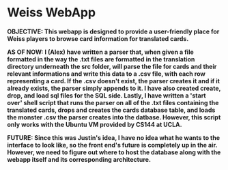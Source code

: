 Weiss WebApp
============

<b>OBJECTIVE<b>: This webapp is designed to provide a user-friendly place for Weiss players to browse card information for translated cards.

<b>AS OF NOW<b>: I (Alex) have written a parser that, when given a file formatted in the way the .txt files are formatted in the translation directory underneath the src folder, will parse the file for cards and their relevant informations and write this data to a .csv file, with each row representing a card. If the .csv doesn't exist, the parser creates it and if it already exists, the parser simply appends to it. I have also created create, drop, and load sql files for the SQL side. Lastly, I have written a 'start over' shell script that runs the parser on all of the .txt files containing the translated cards, drops and creates the cards database table, and loads the monster .csv the parser creates into the datbase. However, this script only works with the Ubuntu VM provided by CS144 at UCLA.

<b>FUTURE<b>: Since this was Justin's idea, I have no idea what he wants to the interface to look like, so the front end's future is completely up in the air. However, we need to figure out where to host the database along with the webapp itself and its corresponding architecture.
